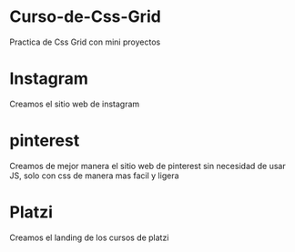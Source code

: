 # Curso-de-Css-Grid
Practica de Css Grid con mini proyectos

# Instagram
Creamos el sitio web de instagram

# pinterest
Creamos de mejor manera el sitio web de pinterest sin necesidad de usar JS, solo con css de manera mas facil y ligera

# Platzi

Creamos el landing de los cursos de platzi
